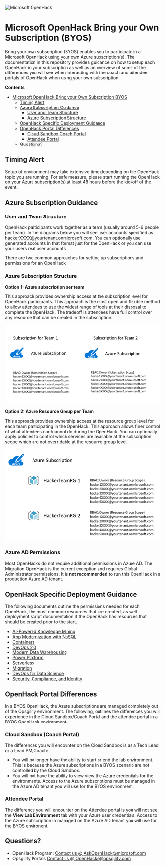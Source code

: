 ![Microsoft OpenHack](images/OpenHack.png "Microsoft Open Hack")


# Microsoft OpenHack Bring your Own Subscription (BYOS)

Bring your own subscription (BYOS) enables you to participate in a Microsoft OpenHack using your own Azure subscription(s). The documentation in this repository provides guidance on how to setup each OpenHack in your subscription as well as an overview of some of the differences you will see when interacting with the coach and attendee portals of OpenHack when using your own subscription.


**Contents**

<!-- TOC -->

- [Microsoft OpenHack Bring your Own Subscription BYOS](#microsoft-openhack-bring-your-own-subscription-byos)
    - [Timing Alert](#timing-alert)
    - [Azure Subscription Guidance](#azure-subscription-guidance)
        - [User and Team Structure](#user-and-team-structure)
        - [Azure Subscription Structure](#azure-subscription-structure)
    - [OpenHack Specific Deployment Guidance](#openhack-specific-deployment-guidance)
    - [OpenHack Portal Differences](#openhack-portal-differences)
        - [Cloud Sandbox Coach Portal](#cloud-sandbox-coach-portal)
        - [Attendee Portal](#attendee-portal)
    - [Questions?](#questions)

<!-- /TOC -->


## Timing Alert
Setup of environment may take extensive time depending on the OpenHack topic you are running. For safe measure, please start running the OpenHack on your Azure subscription(s) at least 48 hours before the kickoff of the event. 

## Azure Subscription Guidance

### User and Team Structure 

OpenHack participants work together as a team (usually around 5-6 people per team). In the diagrams below you will see user accounts specified as hackerXXXX@yourtenant.onmicrosoft.com. You can optionally use generated accounts in that format just for the OpenHack or you can use your users real user accounts. 

There are two common approaches for setting up subscriptions and permissions for an OpenHack.

### Azure Subscription Structure 

**Option 1: Azure subscription per team**

This approach provides ownership access at the subscription level for OpenHack participants. This approach is the most open and flexible method to allow attendees to use the widest range of tools at their disposal to complete the OpenHack. The tradeoff is attendees have full control over any resource that can be created in the subscription. 

![Azure Subscription per Team](images/subscription-per-team-style.png "Azure Subscription per Team")


**Option 2: Azure Resource Group per Team** 

This approach provides ownership access at the resource group level for each team participating in the OpenHack. This approach allows finer control of what attendees can/cannot do during the OpenHack. You can optionally apply policies to control which services are available at the subscription scope which are not overridable at the resource group level.

![Azure Resource Group per Team](images/subscription-rg-style.png "Azure Resource Group per Team")

### Azure AD Permissions

Most OpenHacks do not require additional permissions in Azure AD. The Migration OpenHack is the current exception and requires Global Administrator permissions. It is **not recommended** to run this OpenHack in a production Azure AD tenant.

## OpenHack Specific Deployment Guidance

The following documents outline the permissions needed for each OpenHack, the most common resources that are created, as well deployment script documentation if the OpenHack has resources that should be created prior to the start. 

- [AI-Powered Knowledge Mining](knowledge-mining/deployment.md)
- [App Modernization with NoSQL](app-modernization-no-sql/deployment.md)
- [Containers](containers/deployment.md)
- [DevOps 2.0](devops-2.0/deployment.md)
- [Modern Data Warehousing](modern-data-warehousing/deployment.md)
- [Power Platform](power-platform/deployment.md)
- [Serverless](serverless/deployment.md)
- [Migration](migration/deployment.md)
- [DevOps for Data Science](devops-for-data-science/deployment.md)
- [Security, Compliance, and Identity](sci/sci-byos-env-setup.md)

## OpenHack Portal Differences

In a BYOS OpenHack, the Azure subscriptions are managed completely out of the Opsgility environment. The following, outlines the differences you will experience in the Cloud Sandbox/Coach Portal and the attendee portal in a BYOS OpenHack environment.

### Cloud Sandbox (Coach Portal)

The differences you will encounter on the Cloud Sandbox is as a Tech Lead or a Lead PM/Coach:

- You will no longer have the ability to start or end the lab environment. This is because the Azure subscriptions in a BYOS scenario are not controlled by the Cloud Sandbox. 
- You will not have the ability to view view the Azure credentials for the environments. Access to the Azure subscriptions must be managed in the Azure AD tenant you will use for the BYOS environment. 

### Attendee Portal

The difference you will encounter on the Attendee portal is you will not see the **View Lab Environment** tab with your Azure user credentials. Access to the Azure subscription in managed on the Azure AD tenant you will use for the BYOS environent.



## Questions?

- OpenHack Program: <a href="mailto:askohack@microsoft.com">Contact us @ AskOpenHack@microsoft.com</a>
- Opsgility Portals <a href="mailto:openhacks@opsgility.com">Contact us @ OpenHacks@opsgility.com</a>
